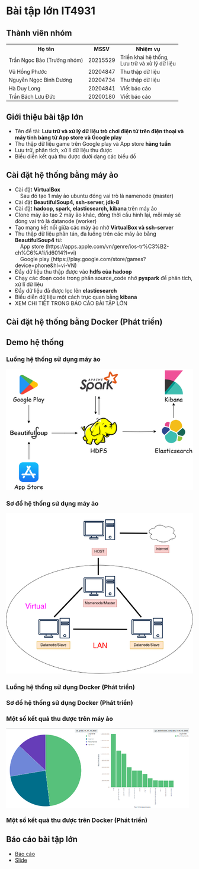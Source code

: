 # Bài tập lớn IT4931 
## Thành viên nhóm
<table>
  <tr>
    <th>Họ tên</th>
    <th>MSSV</th>
    <th>Nhiệm vụ</th>
  </tr>
<tr>
  <td>Trần Ngọc Bảo (Trưởng nhóm)</td>
  <td>20215529</td>
  <td>Triền khai hệ thống, <br> Lưu trữ và xử lý dữ liệu</td>
</tr>
<tr>
  <td>Vũ Hồng Phước</td>
  <td>20204847</td>
  <td>Thu thập dữ liệu</td>
</tr>
<tr>
  <td>Nguyễn Ngọc Bình Dương</td>
  <td>20204734</td>
  <td>Thu thập dữ liệu</td>
</tr>
<tr>
  <td>Hà Duy Long</td>
  <td>20204841</td>
  <td>Viết báo cáo</td>
</tr>
<tr>
  <td>Trần Bách Lưu Đức</td>
  <td>20200180</td>
  <td>Viết báo cáo</td>
</tr>
</table>

## Giới thiệu bài tập lớn
<ul>
  <li>Tên đề tài: <strong>Lưu trữ và xử lý dữ liệu trò chơi điện tử trên điện thoại và máy tính bảng từ App store và Google play</strong></li>
  <li>Thu thập dữ liệu game trên Google play và App store <strong> hàng tuần</strong></li>
  <li>Lưu trữ, phân tích, xử lí dữ liệu thu được</li>
  <li>Biểu diễn kết quả thu được dưới dạng các biểu đồ</li>
</ul>

## Cài đặt hệ thống bằng máy ảo
<ul>
  <li>Cài đặt <strong>VirtualBox</strong> <br>&emsp;Sau đó tạo 1 máy ảo ubuntu đóng vai trò là namenode (master)</li>
  <li>Cài đặt <strong>BeautifulSoup4, ssh-server, jdk-8</strong></li>
  <li>Cài đặt <strong>hadoop, spark, elasticsearch, kibana</strong> trên máy ảo</li>
  <li>Clone máy ảo tạo 2 máy ảo khác, đồng thời cấu hình lại, mỗi máy sẽ đóng vai trò là datanode (worker)</li>
  <li>Tạo mạng kết nối giữa các máy ảo nhờ <strong>VirtualBox và ssh-server</strong></li>
  <li>Thu thập dữ liệu phân tán, đa luồng trên các máy ảo bằng <strong>BeautifulSoup4</strong> từ: <br>&emsp;App store (https://apps.apple.com/vn/genre/ios-tr%C3%B2-ch%C6%A1i/id6014?l=vi) <br>&emsp;Google play (https://play.google.com/store/games?device=phone&hl=vi-VN)</li>
  <li>Đẩy dữ liệu thu thập được vào <strong>hdfs của hadoop</strong></li>
  <li>Chạy các đoạn code trong phần source_code nhờ <strong>pyspark</strong> để phân tích, xử lí dữ liệu</li>
  <li>Đẩy dữ liệu đã được lọc lên <strong>elasticsearch</strong></li>
  <li>Biểu diễn dữ liệu một cách trực quan bằng <strong>kibana</strong></li>
  <li>XEM CHI TIẾT TRONG BÁO CÁO BÀI TẬP LỚN</li>
</ul>

## Cài đặt hệ thống bằng Docker (Phát triển)


## Demo hệ thống
### Luồng hệ thống sử dụng máy ảo
  <img src="https://github.com/Tran-Ngoc-Bao/AnalyzeGameData/blob/master/report/system-flow.png">
  
### Sơ đồ hệ thống sử dụng máy ảo
  <img src="https://github.com/Tran-Ngoc-Bao/AnalyzeGameData/blob/master/report/VirtualMachine.png">

### Luồng hệ thống sử dụng Docker (Phát triển)


### Sơ đồ hệ thống sử dụng Docker (Phát triển)


### Một số kết quả thu được trên máy ảo
  <div style="display:flex">
    <img style="width:49%" src="https://github.com/Tran-Ngoc-Bao/AnalyzeGameData/blob/master/report/screen-shots/3.17.png">
    <img style="width:49%" src="https://github.com/Tran-Ngoc-Bao/AnalyzeGameData/blob/master/report/screen-shots/3.15.png">
  </div>

### Một số kết quả thu được trên Docker (Phát triển)


## Báo cáo bài tập lớn
<ul>
  <li><a href="https://github.com/Tran-Ngoc-Bao/AnalyzeGameData/blob/master/report/report.pdf">Báo cáo</a></li>
  <li><a href="https://github.com/Tran-Ngoc-Bao/AnalyzeGameData/blob/master/report/slide.pptx">Slide</a></li>
</ul>
